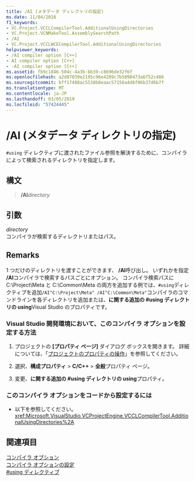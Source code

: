 ```yaml
---
title: /AI (メタデータ ディレクトリの指定)
ms.date: 11/04/2016
f1_keywords:
- VC.Project.VCCLCompilerTool.AdditionalUsingDirectories
- VC.Project.VCNMakeTool.AssemblySearchPath
- /AI
- VC.Project.VCCLWCECompilerTool.AdditionalUsingDirectories
helpviewer_keywords:
- /AI compiler option [C++]
- AI compiler option [C++]
- -AI compiler option [C++]
ms.assetid: fb9c1846-504c-4a3b-bb39-c8696de32f6f
ms.openlocfilehash: a2d87039e2195c96e4209c7b5098473a6f52c486
ms.sourcegitcommit: bff17488ac5538b8eaac57156a4d6f06b37d6b7f
ms.translationtype: MT
ms.contentlocale: ja-JP
ms.lasthandoff: 03/05/2019
ms.locfileid: "57424445"
---
```

# <a name="ai-specify-metadata-directories"></a>/AI (メタデータ ディレクトリの指定)


  `#using` ディレクティブに渡されたファイル参照を解決するために、コンパイラによって検索されるディレクトリを指定します。

## <a name="syntax"></a>構文

> **/AI**_directory_

## <a name="arguments"></a>引数

*directory*<br/>
コンパイラが検索するディレクトリまたはパス。

## <a name="remarks"></a>Remarks

1 つだけのディレクトリを渡すことができます、 **/AI**呼び出し。 いずれかを指定 **/AI**コンパイラで検索するパスごとにオプション。 コンパイラ検索パスに C:\Project\Meta と C:\Common\Meta の両方を追加する例では、`#using`ディレクティブを追加`/AI"C:\Project\Meta" /AI"C:\Common\Meta"`コンパイラのコマンドラインを各ディレクトリを追加または、**に関する追加の #using ディレクトリの using**Visual Studio のプロパティです。

### <a name="to-set-this-compiler-option-in-the-visual-studio-development-environment"></a>Visual Studio 開発環境において、このコンパイラ オプションを設定する方法

1. プロジェクトの **[プロパティ ページ]** ダイアログ ボックスを開きます。 詳細については、「[プロジェクトのプロパティの操作](../../ide/working-with-project-properties.md)」を参照してください。

1. 選択、**構成プロパティ** > **C/C++** > **全般**プロパティ ページ。

1. 変更、**に関する追加の #using ディレクトリの using**プロパティ。

### <a name="to-set-this-compiler-option-programmatically"></a>このコンパイラ オプションをコードから設定するには

- 以下を参照してください。<xref:Microsoft.VisualStudio.VCProjectEngine.VCCLCompilerTool.AdditionalUsingDirectories%2A>

## <a name="see-also"></a>関連項目

[コンパイラ オプション](../../build/reference/compiler-options.md)<br/>
[コンパイラ オプションの設定](../../build/reference/setting-compiler-options.md)<br/>
[#using ディレクティブ](../../preprocessor/hash-using-directive-cpp.md)
